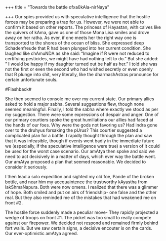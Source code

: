 +++
title = "Towards the battle ofxa0kAla-nirNaya"

+++
Our spies provided us with speculative intelligence that the hostile
forces may be preparing a trap for us. However, we were not able to
confirm it based on other reports. The princess of Hayastan, with calves
like the quivers of kAma, gave us one of those Mona Lisa smiles and
drove away on her ratha. As ever, if one meets her the right way one is
transported to the shores of the ocean of bliss. She expressed deep
Schadenfreude that R had been plunged into her current condition. She
laughed like chAmuNDA as she said: “Imagine if R were not reduced to
certifying pesticides, we might have had nothing left to do.” But she
added: ” I would be happy if my daughter turned out be half as her.” I
told she was not the first or even the second who had wished secretly or
even openly that R plunge into shit, very literally, like the
dharmashAstras pronounce for certain unfortunate souls.

\#Flashback\#

She then seemed to console me over my current state. Our primary allies
asked to hold a major sabha. Several suggestions flew, though none
seemed meaningful. Finally, I told the sabha where exactly we stood as
per my suggestion. There were some expressions of despair and anger. One
of our primary courtiers spoke the great humiliations our allies had
faced at the hands of our foes. Why were the gods not favoring us? Had
indra gone over to the druhyus forsaking the pUrus? This courtier
suggested a complicated plan for a battle. I rapidly thought through the
plan and saw that it was infeasible, though if events went badly in the
immediate future we (especially, if the speculative intelligence were
true) a version of it could be used for the worst case scenario. Our
amAtya then spoke and said we need to act decisively in a matter of
days, which ever way the battle went. Our amAtya proposed a plan that
seemed reasonable. We decided to consider it seriously.

I then lead a solo expedition and sighted my old foe, Pande of the
broken bottle, and near him my accquaintence the trustworthy kAyastha
from lakShmaNapura. Both were now omens. I realized that there was a
glimmer of hope. Both smiled and put on airs of friendship- one false
and the other real. But they also reminded me of the mistakes that had
weakened me on front \#2.

The hostile force suddenly made a peculiar move- They rapidly projected
a wedge of troops on front \#1. The picket was too small to really
compete against our firepower. We decided not respond and remained
firmly behind fort walls. But we saw certain signs, a decisive encouter
is on the cards. Our ever-optimistic amAtya agreed.
